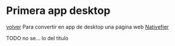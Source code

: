 
# Primera app desktop

[volver](../readme.md)
Para convertir en app de desktop una pagina web [Nativefier](https://github.com/nativefier/nativefier)

TODO no se... lo del titulo
